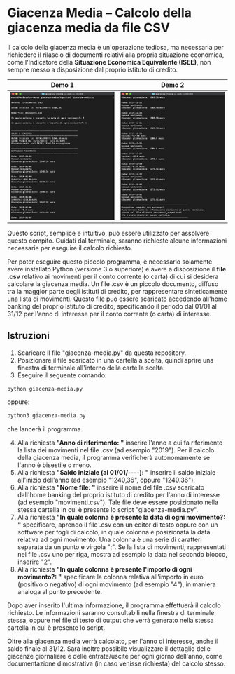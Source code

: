 # Giacenza Media – Calcolo della giacenza media da file CSV
Il calcolo della giacenza media è un'operazione tediosa, ma necessaria per richiedere il rilascio di documenti relativi alla propria situazione economica, come l'Indicatore della **Situazione Economica Equivalente (ISEE)**, non sempre messo a disposizione dal proprio istituto di credito.

Demo 1             |  Demo 2
:-------------------------:|:-------------------------:
![](https://raw.githubusercontent.com/bobcorn/giacenza-media/master/Demo%201.png)  |  ![](https://raw.githubusercontent.com/bobcorn/giacenza-media/master/Demo%202.png)

Questo script, semplice e intuitivo, può essere utilizzato per assolvere questo compito. Guidati dal terminale, saranno richieste alcune informazioni necessarie per eseguire il calcolo richiesto.

Per poter eseguire questo piccolo programma, è necessario solamente avere installato Python (versione 3 o superiore) e avere a disposizione il **file .csv** relativo ai movimenti per il conto corrente (o carta) di cui si desidera calcolare la giacenza media. Un file .csv è un piccolo documento, diffuso tra la maggior parte degli istituti di credito, per rappresentare sinteticamente una lista di movimenti. Questo file può essere scaricato accedendo all'home banking del proprio istituto di credito, specificando il periodo dal 01/01 al 31/12 per l'anno di interesse per il conto corrente (o carta) di interesse.

## Istruzioni
1. Scaricare il file "giacenza-media.py" da questa repository.
2. Posizionare il file scaricato in una cartella a scelta, quindi aprire una finestra di terminale all'interno della cartella scelta.
3. Eseguire il seguente comando:
```bash
python giacenza-media.py
```
oppure:
```bash
python3 giacenza-media.py
```
che lancerà il programma.

4. Alla richiesta **"Anno di riferimento: "** inserire l'anno a cui fa riferimento la lista dei movimenti nel file .csv (ad esempio "2019"). Per il calcolo della giacenza media, il programma verificherà autonomamente se l'anno è bisestile o meno.
5. Alla richiesta **"Saldo iniziale (al 01/01/----): "** inserire il saldo iniziale all'inizio dell'anno (ad esempio "1240,36", oppure "1240.36").
6. Alla richiesta **"Nome file: "** inserire il nome del file .csv scaricato dall'home banking del proprio istituto di credito per l'anno di interesse (ad esempio "movimenti.csv"). Tale file deve essere posizionato nella stessa cartella in cui è presente lo script "giacenza-media.py".
7. Alla richiesta **"In quale colonna è presente la data di ogni movimento?: "** specificare, aprendo il file .csv con un editor di testo oppure con un software per fogli di calcolo, in quale colonna è posizionata la data relativa ad ogni movimento. Una colonna è una serie di caratteri separata da un punto e virgola ";". Se la lista di movimenti, rappresentati nei file .csv uno per riga, mostra ad esempio la data nel secondo blocco, inserire "2".
8. Alla richiesta **"In quale colonna è presente l'importo di ogni movimento?: "** specificare la colonna relativa all'importo in euro (positivo o negativo) di ogni movimento (ad esempio "4"), in maniera analoga al punto precedente.

Dopo aver inserito l'ultima informazione, il programma effettuerà il calcolo richiesto. Le informazioni saranno consultabili nella finestra di terminale stessa, oppure nel file di testo di output che verrà generato nella stessa cartella in cui è presente lo script.

Oltre alla giacenza media verrà calcolato, per l'anno di interesse, anche il saldo finale al 31/12. Sarà inoltre possibile visualizzare il dettaglio delle giacenze giornaliere e delle entrate/uscite per ogni giorno dell'anno, come documentazione dimostrativa (in caso venisse richiesta) del calcolo stesso.
